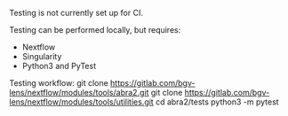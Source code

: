 Testing is not currently set up for CI.

Testing can be performed locally, but requires:
- Nextflow
- Singularity
- Python3 and PyTest

Testing workflow:
git clone https://gitlab.com/bgv-lens/nextflow/modules/tools/abra2.git
git clone https://gitlab.com/bgv-lens/nextflow/modules/tools/utilities.git
cd abra2/tests
python3 -m pytest

